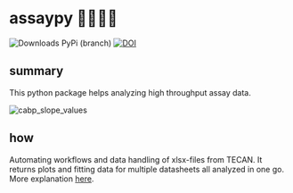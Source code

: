# assaypy 🧑‍🔬🧪🧫
![Downloads PyPi (branch)](https://img.shields.io/pypi/dm/assaypy?style=flat-square)
[![DOI](https://zenodo.org/badge/593362841.svg)](https://zenodo.org/badge/latestdoi/593362841)


## summary

This python package helps analyzing high throughput assay data.

![cabp_slope_values](https://user-images.githubusercontent.com/65827185/226709475-d4a5f844-94ef-4aea-96d5-3d55a81d977d.png)


## how

Automating workflows and data handling of xlsx-files from TECAN. It returns plots and fitting data for multiple datasheets all analyzed in one go. More explanation [here](https://gnzng.github.io/assaypy/).
